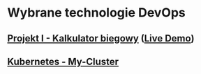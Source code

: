 # Wybrane technologie DevOps
## [Projekt I - Kalkulator biegowy](./project) ([Live Demo](http://ronek.live:8080/))
## [Kubernetes - My-Cluster](./kubernetes/my-cluster/)